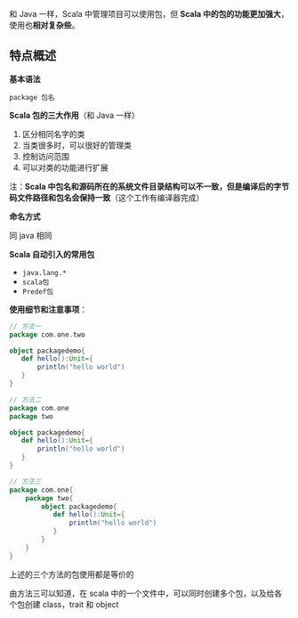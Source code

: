 和 Java 一样，Scala 中管理项目可以使用包，但 **Scala 中的包的功能更加强大**，使用也**相对复杂些**。

## 特点概述

**基本语法**

```
package 包名
```

**Scala 包的三大作用**（和 Java 一样）

1. 区分相同名字的类
2. 当类很多时，可以很好的管理类
3. 控制访问范围
4. 可以对类的功能进行扩展

注：**Scala 中包名和源码所在的系统文件目录结构可以不一致，但是编译后的字节码文件路径和包名会保持一致**（这个工作有编译器完成）

**命名方式**

同 java 相同

**Scala 自动引入的常用包**

- `java.lang.*`
- `scala包`
- `Predef包`

**使用细节和注意事项**：

```scala
// 方法一
package com.one.two

object packagedemo{
   def hello():Unit={
       println("hello world")
   }
}

// 方法二
package com.one
package two

object packagedemo{
   def hello():Unit={
       println("hello world")
   }
}

// 方法三
package com.one{
    package two{
        object packagedemo{
           def hello():Unit={
               println("hello world")
           }
        }
    }
}
```

上述的三个方法的包使用都是等价的

由方法三可以知道，在 scala 中的一个文件中，可以同时创建多个包，以及给各个包创建 class，trait 和 object

